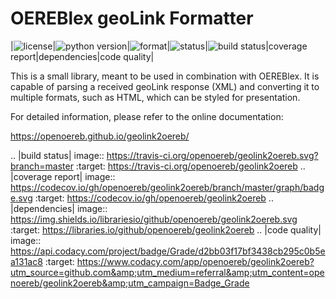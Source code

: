 OEREBlex geoLink Formatter
==========================

|![license](https://img.shields.io/pypi/l/geolink2oereb.svg)|![python version](https://img.shields.io/pypi/pyversions/geolink2oereb.svg)|![format](https://img.shields.io/pypi/format/geolink2oereb.svg)|![status](https://img.shields.io/pypi/status/geolink2oereb.svg)|![build status](https://github.com/openoereb/geolink2oereb/actions/workflows/ci.yml/badge.svg)|coverage report|dependencies|code quality|

This is a small library, meant to be used in combination with OEREBlex. It is capable of parsing a received
geoLink response (XML) and converting it to multiple formats, such as HTML, which can be styled for
presentation.

For detailed information, please refer to the online documentation:

https://openoereb.github.io/geolink2oereb/


.. |build status| image:: https://travis-ci.org/openoereb/geolink2oereb.svg?branch=master
   :target: https://travis-ci.org/openoereb/geolink2oereb
.. |coverage report| image:: https://codecov.io/gh/openoereb/geolink2oereb/branch/master/graph/badge.svg
   :target: https://codecov.io/gh/openoereb/geolink2oereb
.. |dependencies| image:: https://img.shields.io/librariesio/github/openoereb/geolink2oereb.svg
   :target: https://libraries.io/github/openoereb/geolink2oereb
.. |code quality| image:: https://api.codacy.com/project/badge/Grade/d2bb03f17bf3438cb295c0b5ea131ac8
   :target: https://www.codacy.com/app/openoereb/geolink2oereb?utm_source=github.com&amp;utm_medium=referral&amp;utm_content=openoereb/geolink2oereb&amp;utm_campaign=Badge_Grade
